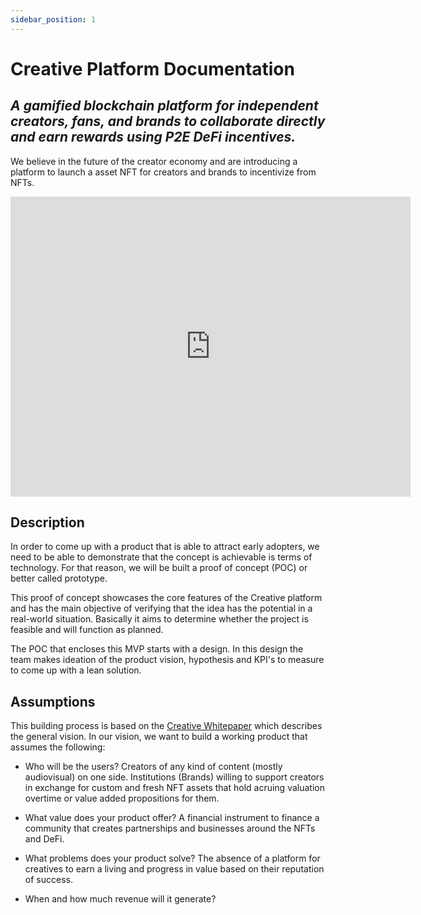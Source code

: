 ```yaml
---
sidebar_position: 1
---
```


# Creative Platform Documentation

*A gamified blockchain platform for independent creators, fans, and brands to collaborate directly and earn rewards using P2E DeFi incentives.*
---

We believe in the future of the creator economy and are introducing a platform to launch a asset NFT for creators and brands to incentivize from NFTs.

<iframe
    width="640"
    height="480"
    src="https://www.youtube.com/watch?v=JcJYXfEf7mA"
    frameborder="0"
    allow="autoplay; encrypted-media"
    allowfullscreen
>
</iframe>

## Description

In order to come up with a product that is able to attract early adopters, we need to be able to demonstrate that the concept is achievable is terms of technology. For that reason, we will be built a proof of concept  (POC) or better called prototype.

This proof of concept showcases the core features of the Creative platform and has the main objective of verifying that the idea has the potential in a real-world situation. Basically it aims to determine whether the project is feasible and will function as planned.

The POC that encloses this MVP starts with a design. In this design the team makes ideation of the product vision, hypothesis and KPI's to measure to come up with a lean solution.

## Assumptions
This building process is based on the [Creative Whitepaper](https://docs.creativeplatform.io/resources/whitepaper) which describes the general vision. In our vision, we want to build a working product that assumes the following:

* Who will be the users?
Creators of any kind of content (mostly audiovisual) on one side. Institutions (Brands) willing to support creators in exchange for custom and fresh NFT assets that hold acruing valuation overtime or value added propositions for them.

* What value does your product offer?
A financial instrument to finance a community that creates partnerships and businesses around the NFTs and DeFi.

* What problems does your product solve?
The absence of a platform for creatives to earn a living and progress in value based on their reputation of success.

* When and how much revenue will it generate?
